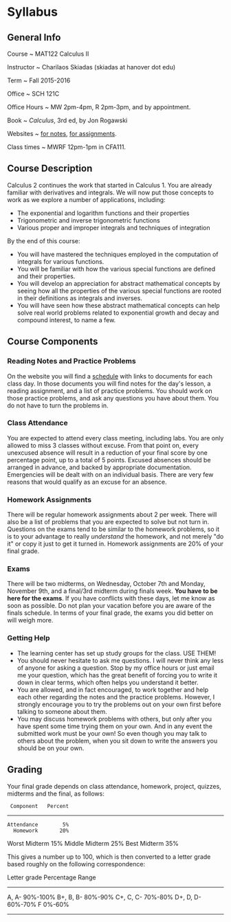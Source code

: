 # Syllabus

## General Info

Course
  ~ MAT122 Calculus II

Instructor
  ~ Charilaos Skiadas (skiadas at hanover dot edu)

Term
  ~ Fall 2015-2016

Office
  ~ SCH 121C

Office Hours
  ~ MW 2pm-4pm, R 2pm-3pm, and by appointment.

Book
  ~ *Calculus*, 3rd ed, by Jon Rogawski

Websites
  ~ [for notes](skiadas.github.io/Calc2Course/site/), [for assignments](https://moodle.hanover.edu/course/view.php?id=1077).

Class times
  ~ MWRF 12pm-1pm in CFA111.

## Course Description

Calculus 2 continues the work that started in Calculus 1. You are already familiar with derivatives and integrals. We will now put those concepts to work as we explore a number of applications, including:

- The exponential and logarithm functions and their properties
- Trigonometric and inverse trigonometric functions
- Various proper and improper integrals and techniques of integration

By the end of this course:

- You will have mastered the techniques employed in the computation of integrals for various functions.
- You will be familiar with how the various special functions are defined and their properties.
- You will develop an appreciation for abstract mathematical concepts by seeing how all the properties of the various special functions are rooted in their definitions as integrals and inverses.
- You will have seen how these abstract mathematical concepts can help solve real world problems related to exponential growth and decay and compound interest, to name a few.

## Course Components

### Reading Notes and Practice Problems

On the website you will find a [schedule](http://skiadas.github.io/Calc2Course/site/schedule.html) with links to documents for each class day. In those documents you will find notes for the day's lesson, a reading assignment, and a list of practice problems. You should work on those practice problems, and ask any questions you have about them. You do not have to turn the problems in.

### Class Attendance

You are expected to attend every class meeting, including labs. You are only allowed to miss 3 classes without excuse. From that point on, every unexcused absence will result in a reduction of your final score by one percentage point, up to a total of 5 points. Excused absences should be arranged in advance, and backed by appropriate documentation. Emergencies will be dealt with on an individual basis. There are very few reasons that would qualify as an excuse for an absence.

### Homework Assignments

There will be regular homework assignments about 2 per week. There will also be a list of problems that you are expected to solve but not turn in. Questions on the exams tend to be similar to the homework problems, so it is to your advantage to really *understand* the homework, and not merely "do it" or copy it just to get it turned in. Homework assignments are 20% of your final grade.

### Exams

There will be two midterms, on Wednesday, October 7th and Monday, November 9th, and a final/3rd midterm during finals week. **You have to be here for the exams**. If you have conflicts with these days, let me know as soon as possible. Do not plan your vacation before you are aware of the finals schedule. In terms of your final grade, the exams you did better on will weigh more.

### Getting Help

- The learning center has set up study groups for the class. USE THEM!
- You should never hesitate to ask me questions. I will never think any less of anyone for asking a question. Stop by my office hours or just email me your question, which has the great benefit of forcing you to write it down in clear terms, which often helps you understand it better.
- You are allowed, and in fact encouraged, to work together and help each other regarding the notes and the practice problems. However, I strongly encourage you to try the problems out on your own first before talking to someone about them.
- You may discuss homework problems with others, but only after you have spent some time trying them on your own. And in any event the submitted work must be your own! So even though you may talk to others about the problem, when you sit down to write the answers you should be on your own.

## Grading

Your final grade depends on class attendance, homework, project, quizzes, midterms and the final, as follows:

     Component   Percent
--------------  --------
    Attendance        5%
      Homework       20%
 Worst Midterm       15%
Middle Midterm       25%
  Best Midterm       35%

This gives a number up to 100, which is then converted to a letter grade based roughly on the following correspondence:

 Letter grade     Percentage Range
--------------   -----------------
   A, A-                  90%-100%
   B+, B, B-               80%-90%
   C+, C, C-               70%-80%
   D+, D, D-               60%-70%
      F                     0%-60%
--------------   -----------------

